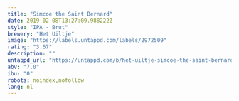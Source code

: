 ```yaml
---
title: "Simcoe the Saint Bernard"
date: 2019-02-08T13:27:09.988222Z
style: "IPA - Brut"
brewery: "Het Uiltje"
image: "https://labels.untappd.com/labels/2972509"
rating: "3.67"
description: ""
untappd_url: "https://untappd.com/b/het-uiltje-simcoe-the-saint-bernard/2972509"
abv: "7.0"
ibu: "0"
robots: noindex,nofollow
lang: nl
---
```

